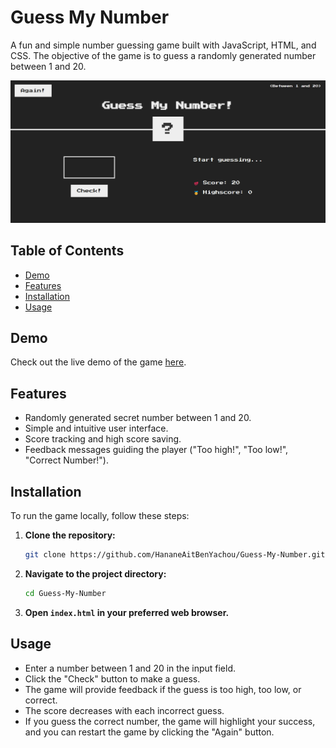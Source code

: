 # Guess My Number

A fun and simple number guessing game built with JavaScript, HTML, and CSS. The objective of the game is to guess a randomly generated number between 1 and 20.

![Game Screenshot](screenshot.png)

## Table of Contents

- [Demo](#demo)
- [Features](#features)
- [Installation](#installation)
- [Usage](#usage)

## Demo

Check out the live demo of the game [here](https://hananeaitbenyachou.github.io/Guess-My-Number/).

## Features

- Randomly generated secret number between 1 and 20.
- Simple and intuitive user interface.
- Score tracking and high score saving.
- Feedback messages guiding the player ("Too high!", "Too low!", "Correct Number!").

## Installation

To run the game locally, follow these steps:

1. **Clone the repository:**

    ```bash
    git clone https://github.com/HananeAitBenYachou/Guess-My-Number.git
    ```

2. **Navigate to the project directory:**

    ```bash
    cd Guess-My-Number
    ```

3. **Open `index.html` in your preferred web browser.**

## Usage

- Enter a number between 1 and 20 in the input field.
- Click the "Check" button to make a guess.
- The game will provide feedback if the guess is too high, too low, or correct.
- The score decreases with each incorrect guess.
- If you guess the correct number, the game will highlight your success, and you can restart the game by clicking the "Again" button.
